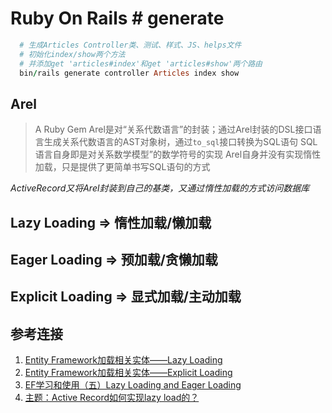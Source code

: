# Ruby On Rails # generate
```ruby
  # 生成Articles Controller类、测试、样式、JS、helps文件
  # 初始化index/show两个方法
  # 并添加get 'articles#index'和get 'articles#show'两个路由
  bin/rails generate controller Articles index show
```

## Arel
> A Ruby Gem
> Arel是对“关系代数语言”的封装；通过Arel封装的DSL接口语言生成关系代数语言的AST对象树，通过`to_sql`接口转换为SQL语句
> SQL语言自身即是对关系数学模型”的数学符号的实现
> Arel自身并没有实现惰性加载，只是提供了更简单书写SQL语句的方式

*ActiveRecord又将Arel封装到自己的基类，又通过惰性加载的方式访问数据库*

## Lazy Loading => 惰性加载/懒加载

## Eager Loading => 预加载/贪懒加载

## Explicit Loading => 显式加载/主动加载

## 参考连接
1. [Entity Framework加载相关实体——Lazy Loading](http://www.cnblogs.com/Allen-Li/archive/2012/03/15/2398063.html)
2. [Entity Framework加载相关实体——Explicit Loading](http://www.cnblogs.com/Allen-Li/archive/2012/03/21/2410053.html)
3. [EF学习和使用（五）Lazy Loading and Eager Loading](http://blog.csdn.net/u010028869/article/details/48531863)
4. [主题：Active Record如何实现lazy load的？](http://www.iteye.com/topic/51505)